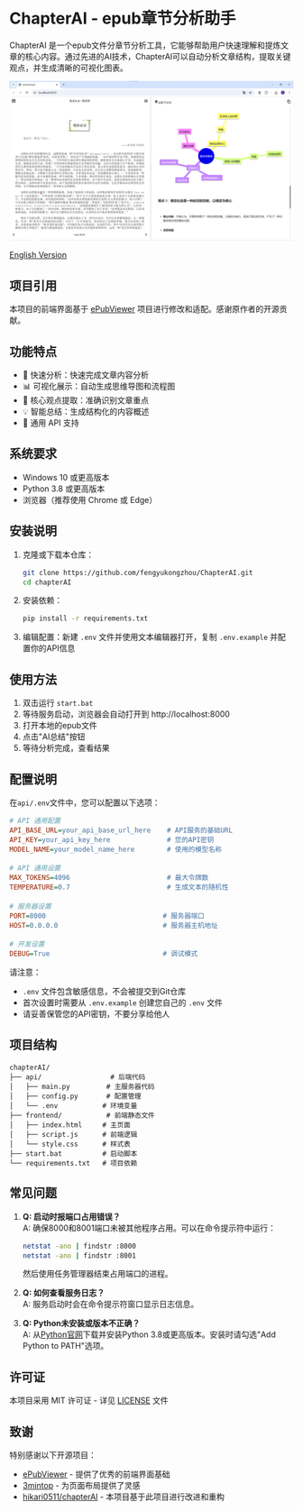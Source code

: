 # ChapterAI - epub章节分析助手

ChapterAI 是一个epub文件分章节分析工具，它能够帮助用户快速理解和提炼文章的核心内容。通过先进的AI技术，ChapterAI可以自动分析文章结构，提取关键观点，并生成清晰的可视化图表。

![image](screenshot.png)

[English Version](README_EN.md)

## 项目引用

本项目的前端界面基于 [ePubViewer](https://github.com/pgaskin/ePubViewer) 项目进行修改和适配。感谢原作者的开源贡献。

## 功能特点

- 🚀 快速分析：快速完成文章内容分析
- 📊 可视化展示：自动生成思维导图和流程图
- 🎯 核心观点提取：准确识别文章重点
- 💡 智能总结：生成结构化的内容概述
- 🔄 通用 API 支持

## 系统要求

- Windows 10 或更高版本
- Python 3.8 或更高版本
- 浏览器（推荐使用 Chrome 或 Edge）

## 安装说明

1. 克隆或下载本仓库：
   ```bash
   git clone https://github.com/fengyukongzhou/ChapterAI.git
   cd chapterAI
   ```

2. 安装依赖：
   ```bash
   pip install -r requirements.txt
   ```

3. 编辑配置：新建 `.env` 文件并使用文本编辑器打开，复制 `.env.example` 并配置你的API信息

## 使用方法

1. 双击运行 `start.bat`
2. 等待服务启动，浏览器会自动打开到 http://localhost:8000
3. 打开本地的epub文件
4. 点击"AI总结"按钮
5. 等待分析完成，查看结果

## 配置说明

在`api/.env`文件中，您可以配置以下选项：

```ini
# API 通用配置
API_BASE_URL=your_api_base_url_here    # API服务的基础URL
API_KEY=your_api_key_here              # 您的API密钥
MODEL_NAME=your_model_name_here        # 使用的模型名称

# API 通用设置
MAX_TOKENS=4096                        # 最大令牌数
TEMPERATURE=0.7                        # 生成文本的随机性

# 服务器设置
PORT=8000                             # 服务器端口
HOST=0.0.0.0                          # 服务器主机地址

# 开发设置
DEBUG=True                            # 调试模式
```

请注意：
- `.env` 文件包含敏感信息，不会被提交到Git仓库
- 首次设置时需要从 `.env.example` 创建您自己的 `.env` 文件
- 请妥善保管您的API密钥，不要分享给他人

## 项目结构

```
chapterAI/
├── api/                 # 后端代码
│   ├── main.py         # 主服务器代码
│   ├── config.py       # 配置管理
│   └── .env           # 环境变量
├── frontend/           # 前端静态文件
│   ├── index.html     # 主页面
│   ├── script.js      # 前端逻辑
│   └── style.css      # 样式表
├── start.bat          # 启动脚本
└── requirements.txt   # 项目依赖
```

## 常见问题

1. **Q: 启动时报端口占用错误？**  
   A: 确保8000和8001端口未被其他程序占用。可以在命令提示符中运行：
   ```bash
   netstat -ano | findstr :8000
   netstat -ano | findstr :8001
   ```
   然后使用任务管理器结束占用端口的进程。

2. **Q: 如何查看服务日志？**  
   A: 服务启动时会在命令提示符窗口显示日志信息。

3. **Q: Python未安装或版本不正确？**  
   A: 从[Python官网](https://www.python.org/downloads/)下载并安装Python 3.8或更高版本。安装时请勾选"Add Python to PATH"选项。


## 许可证

本项目采用 MIT 许可证 - 详见 [LICENSE](LICENSE) 文件

## 致谢

特别感谢以下开源项目：
- [ePubViewer](https://github.com/pgaskin/ePubViewer) - 提供了优秀的前端界面基础
- [3mintop](https://3min.top/) - 为页面布局提供了灵感
- [hikari0511/chapterAI](https://github.com/hikari0511/chapterAI) - 本项目基于此项目进行改进和重构
